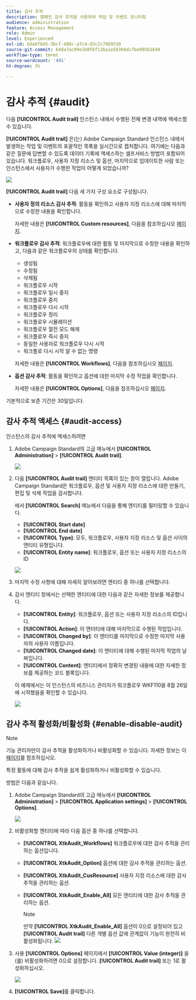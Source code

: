 ```yaml
---
title: 감사 추적
description: 캠페인 감사 추적을 사용하여 작업 및 이벤트 모니터링
audience: administration
feature: Access Management
role: Admin
level: Experienced
exl-id: bda6f8d5-3bcf-498c-a7c4-d3c2c79b9510
source-git-commit: 64da7ac09e1b0fbf13ba1e563b6dc7be995b1640
workflow-type: tm+mt
source-wordcount: '491'
ht-degree: 3%

---
```


# 감사 추적 {#audit}

다음 **[!UICONTROL Audit trail]** 인스턴스 내에서 수행된 전체 변경 내역에 액세스할 수 있습니다.

**[!UICONTROL Audit trail]** 은(는) Adobe Campaign Standard 인스턴스 내에서 발생하는 작업 및 이벤트의 포괄적인 목록을 실시간으로 캡처합니다. 여기에는 다음과 같은 질문에 답변할 수 있도록 데이터 기록에 액세스하는 셀프서비스 방법이 포함되어 있습니다. 워크플로우, 사용자 지정 리소스 및 옵션, 마지막으로 업데이트한 사람 또는 인스턴스에서 사용자가 수행한 작업이 어떻게 되었습니까?

![](assets/audit-trail.png)

**[!UICONTROL Audit trail]** 다음 세 가지 구성 요소로 구성됩니다.

* **사용자 정의 리소스 감사 추적**: 활동을 확인하고 사용자 지정 리소스에 대해 마지막으로 수정한 내용을 확인합니다.

   자세한 내용은 **[!UICONTROL Custom resources]**, 다음을 참조하십시오 [페이지](../../developing/using/key-steps-to-add-a-resource.md).

* **워크플로우 감사 추적**: 워크플로우에 대한 활동 및 마지막으로 수정한 내용을 확인하고, 다음과 같은 워크플로우의 상태를 확인합니다.

   * 생성됨
   * 수정됨
   * 삭제됨
   * 워크플로우 시작
   * 워크플로우 일시 중지
   * 워크플로우 중지
   * 워크플로우 다시 시작
   * 워크플로우 정리
   * 워크플로우 시뮬레이션
   * 워크플로우 절전 모드 해제
   * 워크플로우 즉시 중지
   * 동일한 사용자로 워크플로우 다시 시작
   * 워크플로 다시 시작 알 수 없는 명령

   자세한 내용은 **[!UICONTROL Workflows]**, 다음을 참조하십시오 [페이지](../../automating/using/get-started-workflows.md).

* **옵션 감사 추적**: 활동을 확인하고 옵션에 대한 마지막 수정 작업을 확인합니다.

   자세한 내용은 **[!UICONTROL Options]**, 다음을 참조하십시오 [페이지](../../administration/using/about-campaign-standard-settings.md).

기본적으로 보존 기간은 30일입니다.

## 감사 추적 액세스 {#audit-access}

인스턴스의 감사 추적에 액세스하려면

1. Adobe Campaign Standard의 고급 메뉴에서 **[!UICONTROL Administration]** > **[!UICONTROL Audit trail]**.

   ![](assets/audit-trail.png)

1. 다음 **[!UICONTROL Audit trail]** 엔티티 목록이 있는 창이 열립니다. Adobe Campaign Standard은 워크플로우, 옵션 및 사용자 지정 리소스에 대한 만들기, 편집 및 삭제 작업을 감사합니다.

   에서 **[!UICONTROL Search]** 메뉴에서 다음을 통해 엔티티를 필터링할 수 있습니다.

   * **[!UICONTROL Start date]**
   * **[!UICONTROL End date]**
   * **[!UICONTROL Type]**: 모두, 워크플로우, 사용자 지정 리소스 및 옵션 사이의 엔티티 유형입니다.
   * **[!UICONTROL Entity name]**: 워크플로우, 옵션 또는 사용자 지정 리소스의 ID

   ![](assets/audit-trail_2.png)

1. 마지막 수정 사항에 대해 자세히 알아보려면 엔티티 중 하나를 선택합니다.

1. 감사 엔티티 창에서는 선택한 엔티티에 대한 다음과 같은 자세한 정보를 제공합니다.

   * **[!UICONTROL Entity]**: 워크플로우, 옵션 또는 사용자 지정 리소스의 ID입니다.
   * **[!UICONTROL Action]**: 이 엔터티에 대해 마지막으로 수행된 작업입니다.
   * **[!UICONTROL Changed by]**: 이 엔터티를 마지막으로 수정한 마지막 사용자의 사용자 이름입니다.
   * **[!UICONTROL Changed date]**: 이 엔터티에 대해 수행된 마지막 작업의 날짜입니다.
   * **[!UICONTROL Content]**: 엔티티에서 정확히 변경된 내용에 대한 자세한 정보를 제공하는 코드 블록입니다.

   이 예제에서는 이 인스턴스의 비즈니스 관리자가 워크플로우 WKF110을 8월 26일에 시작했음을 확인할 수 있습니다.

   ![](assets/audit-trail_3.png)

## 감사 추적 활성화/비활성화 {#enable-disable-audit}

>[!NOTE]
>
> 기능 관리자만이 감사 추적을 활성화하거나 비활성화할 수 있습니다. 자세한 정보는 이 [페이지](../../administration/using/users-management.md#functional-administrators)를 참조하십시오.

특정 활동에 대해 감사 추적을 쉽게 활성화하거나 비활성화할 수 있습니다.

방법은 다음과 같습니다.

1. Adobe Campaign Standard의 고급 메뉴에서 **[!UICONTROL Administration]** > **[!UICONTROL Application settings]** > **[!UICONTROL Options]**.

   ![](assets/audit-trail_4.png)

1. 비활성화할 엔티티에 따라 다음 옵션 중 하나를 선택합니다.

   * **[!UICONTROL XtkAudit_Workflows]** 워크플로우에 대한 감사 추적을 관리하는 옵션입니다.
   * **[!UICONTROL XtkAudit_Option]** 옵션에 대한 감사 추적을 관리하는 옵션.
   * **[!UICONTROL XtkAudit_CusResource]** 사용자 지정 리소스에 대한 감사 추적을 관리하는 옵션.
   * **[!UICONTROL XtkAudit_Enable_All]** 모든 엔티티에 대한 감사 추적을 관리하는 옵션.

      >[!NOTE]
      >
      >만약 **[!UICONTROL XtkAudit_Enable_All]** 옵션이 0으로 설정되어 있고 **[!UICONTROL Audit trail]** 다른 개별 옵션 값에 관계없이 기능이 완전히 비활성화됩니다.
   ![](assets/audit-trail_5.png)

1. 사용 **[!UICONTROL Options]** 페이지에서 **[!UICONTROL Value (integer)]** 을(를) 비활성화하려면 0으로 설정합니다. **[!UICONTROL Audit trail]** 또는 1로 활성화하십시오.

   ![](assets/audit-trail_6.png)

1. **[!UICONTROL Save]**&#x200B;를 클릭합니다.
